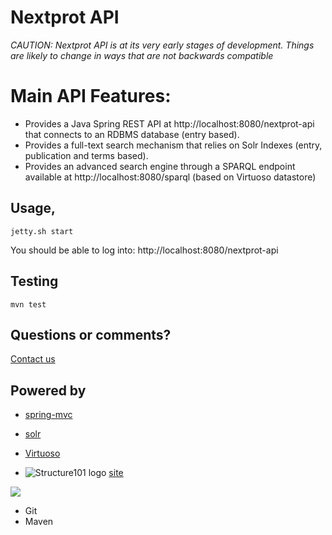 # Nextprot API

_CAUTION: Nextprot API is at its very early stages of development. Things are likely to change in ways that are not backwards compatible_

# Main API Features:
* Provides a Java Spring REST API at http://localhost:8080/nextprot-api that connects to an RDBMS database (entry based).
* Provides a full-text search mechanism that relies on Solr Indexes (entry, publication and terms based).
* Provides an advanced search engine through a SPARQL endpoint available at http://localhost:8080/sparql (based on Virtuoso datastore)

## Usage, 
```
jetty.sh start
```

You should be able to log into: http://localhost:8080/nextprot-api


## Testing
```
mvn test
```
## Questions or comments? 
[Contact us](http://www.nextprot.org/contact/us)


## Powered by 
* [spring-mvc](http://spring.io) 
* [solr](http://lucene.apache.org/solr/) 
* [Virtuoso](http://http://virtuoso.openlinksw.com/)

* ![Structure101 logo](http://structure101.com/images/s101_170.png "Structure 101") [site](http://structure101.com)


<a href="http://structure101.com">
	<img src="http://structure101.com/images/s101_170.png"/>
</a>

* Git
* Maven